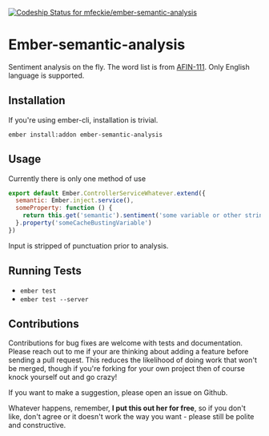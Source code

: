 [ ![Codeship Status for mfeckie/ember-semantic-analysis](https://codeship.com/projects/a8a03080-ef3b-0132-c36d-3628cb5d23b0/status?branch=master)](https://codeship.com/projects/84322)

# Ember-semantic-analysis

Sentiment analysis on the fly.  The word list is from [AFIN-111](http://www2.imm.dtu.dk/pubdb/views/publication_details.php?id=6010).  Only English language is supported.

## Installation

If you're using ember-cli, installation is trivial.

`ember install:addon ember-semantic-analysis`

## Usage

Currently there is only one method of use

```js
export default Ember.ControllerServiceWhatever.extend({
  semantic: Ember.inject.service(),
  someProperty: function () {
    return this.get('semantic').sentiment('some variable or other string');
  }.property('someCacheBustingVariable')
})
```

Input is stripped of punctuation prior to analysis.

## Running Tests

* `ember test`
* `ember test --server`

## Contributions

Contributions for bug fixes are welcome with tests and documentation.  Please reach out to me if your are thinking about adding a feature before sending a pull request.  This reduces the likelihood of doing work that won't be merged, though if you're forking for your own project then of course knock yourself out and go crazy!

If you want to make a suggestion, please open an issue on Github.

Whatever happens, remember, **I put this out her for free**, so if you don't like, don't agree or it doesn't work the way you want - please still be polite and constructive.

